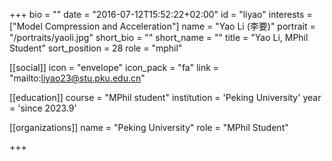 +++
bio = ""
date = "2016-07-12T15:52:22+02:00"
id = "liyao"
interests = ["Model Compression and Acceleration"]
name = "Yao Li (李要)"
portrait = "/portraits/yaoli.jpg"
short_bio = ""
short_name = ""
title = "Yao Li, MPhil Student"
sort_position = 28
role = "mphil"

[[social]]
    icon = "envelope"
    icon_pack = "fa"
    link = "mailto:liyao23@stu.pku.edu.cn"

[[education]]
    course = "MPhil student"
    institution = 'Peking University'
    year = 'since 2023.9'

[[organizations]]
    name = "Peking University"
    role = "MPhil Student"


+++

